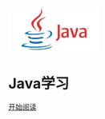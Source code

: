 <div class="cover-main"><img width="180px" src="icon/icon.jpg">



<h1 id="toBeTopJavaer">
<a><span>Java学习</span></a></h1>


<a href="#/README.md">开始阅读</a></p></div><div class="mask"></div></section>